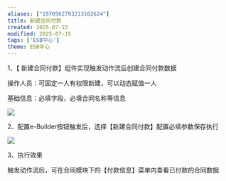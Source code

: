 ```yaml
---
aliases: ["1970562793213102624"]
title: 新建合同付款
created: 2025-07-15
modified: 2025-07-15
tags: ['ESB中心']
theme: ESB中心
---
```


1、【 新建合同付款】组件实现触发动作流后创建合同付款数据

操作人员：可固定一人有权限新建，可以动态赋值一人

基础信息：必填字段，必填合同名称等信息

![](e8b2456a7b9a620aab2b76ace844b989.jpg)

2、配置e-Builder按钮触发后，选择【新建合同付款】配置必填参数保存执行

![](260f600a9b63c82bd329a934fb51ab8b.jpg)

3、执行效果

触发动作流后，可在合同模块下的【付款信息】菜单内查看已付款的合同数据